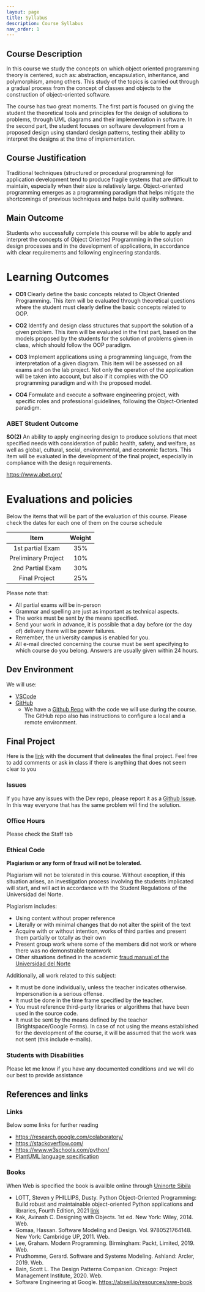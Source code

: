 ```yaml
---
layout: page
title: Syllabus
description: Course Syllabus
nav_order: 1
---
```


## Course Description

In this course we study the concepts on which object oriented programming theory is centered, such as: abstraction, encapsulation, inheritance, and polymorphism, among others. This study of the topics is carried out through a gradual process from the concept of classes and objects to the construction of object-oriented software.

The course has two great moments. The first part is focused on giving the student the theoretical tools and principles for the design of solutions to problems, through UML diagrams and their implementation in software. In the second part, the student focuses on software development from a proposed design using standard design patterns, testing their ability to interpret the designs at the time of implementation.

## Course Justification

Traditional techniques (structured or procedural programming) for application development tend to produce fragile systems that are difficult to maintain, especially when their size is relatively large. Object-oriented programming emerges as a programming paradigm that helps mitigate the shortcomings of previous techniques and helps build quality software.

## Main Outcome

Students who successfully complete this course will be able to apply and interpret the concepts of Object Oriented Programming in the solution design processes and in the development of applications, in accordance with clear requirements and following engineering standards.

# Learning Outcomes

- **CO1** Clearly define the basic concepts related to Object Oriented Programming. This item will be evaluated through theoretical questions where the student must clearly define the basic concepts related to OOP.

- **CO2** Identify and design class structures that support the solution of a given problem. This item will be evaluated in the first part, based on the models proposed by the students for the solution of problems given in class, which should follow the OOP paradigm.

- **CO3** Implement applications using a programming language, from the interpretation of a given diagram. This item will be assessed on all exams and on the lab project. Not only the operation of the application will be taken into account, but also if it complies with the OO programming paradigm and with the proposed model.

- **CO4** Formulate and execute a software engineering project, with specific roles and professional guidelines, following the Object-Oriented paradigm.

### ABET Student Outcome

**SO(2)** An ability to apply engineering design to produce solutions that meet specified needs with consideration of public health, safety, and welfare, as well as global, cultural, social, environmental, and economic factors. This item will be evaluated in the development of the final project, especially in compliance with the design requirements.

https://www.abet.org/


# Evaluations and policies

Below the items that will be part of the evaluation of this course. Please check the dates for each one of them on the course schedule


| Item 	| Weight 	|
|:---:	|:---:	|
| 1st partial Exam 	| 35% 	|
| Preliminary Project	| 10% 	|
| 2nd Partial Exam 	| 30% 	|
| Final Project	| 25% 	|

Please note that:

- All partial exams will be in-person
- Grammar and spelling are just as important as technical aspects.
- The works must be sent by the means specified.
- Send your work in advance, it is possible that a day before (or the day of) delivery there will be power failures.
- Remember, the university campus is enabled for you.
- All e-mail directed concerning the course must be sent specifying to which course do you belong. Answers are usually given within 24 hours. 

## Dev Environment

We will use:

- [VSCode](https://code.visualstudio.com/)
- [GitHub](https://github.com/)
    - We have a [Github Repo](https://github.com/jdposada/oop_202230) with the code we will use during the course. The GitHub repo also has instructions to configure a local and a remote environment. 

## Final Project

Here is the [link](https://uninorte-my.sharepoint.com/:w:/g/personal/jposada_uninorte_edu_co/Ef114mdBGmlJuyO8JpupvDYBau31DvzA5sEZ4dcdpVBAaw) with the document that delineates the final project. Feel free to add comments or ask in class if there is anything that does not seem clear to you

### Issues

If you have any issues with the Dev repo, please report it as a [Github Issue](https://github.com/jdposada/oop_202230/issues). In this way everyone that has the same problem will find the solution.

### Office Hours

Please check the Staff tab


### Ethical Code

**Plagiarism or any form of fraud will not be tolerated.**

Plagiarism will not be tolerated in this course. Without exception, if this situation arises, an investigation process involving the students implicated will start, and will act in accordance with the Student Regulations of the Universidad del Norte. 

Plagiarism includes: 
- Using content without proper reference
- Literally or with minimal changes that do not alter the spirit of the text
- Acquire with or without intention, works of third parties and present them partially or totally as their own
- Present group work where some of the members did not work or where there was no demonstrable teamwork
- Other situations defined in the academic [fraud manual of the Universidad del Norte](https://guayacan.uninorte.edu.co/normatividad_interna/upload/File/Guia_Prevencion_Fraude%20estudiantes(5).pdf)


Additionally, all work related to this subject:

- It must be done individually, unless the teacher indicates otherwise. Impersonation is a serious offense.
- It must be done in the time frame specified by the teacher.
- You must reference third-party libraries or algorithms that have been used in the source code.
- It must be sent by the means defined by the teacher (Brightspace/Google Forms). In case of not using the means established for the development of the course, it will be assumed that the work was not sent (this include e-mails).

### Students with Disabilities

Please let me know if you have any documented conditions and we will do our best to provide assistance

## References and links

### Links

Below some links for further reading

- https://research.google.com/colaboratory/ 
- https://stackoverflow.com/ 
- https://www.w3schools.com/python/ 
- [PlantUML language specification](https://plantuml.com/class-diagram)

### Books

When Web is specified the book is availble online through [Uninorte Sibila](https://www.uninorte.edu.co/en/web/biblioteca/biblioteca)

- LOTT, Steven y PHILLIPS, Dusty. Python Object-Oriented Programming: Build robust and maintainable object-oriented Python applications and libraries, Fourth Edition, 2021 [link](https://www.amazon.com/Python-Object-Oriented-Programming-maintainable-object-oriented-ebook-dp-B094DJYLTV/dp/B094DJYLTV/ref=mt_other?_encoding=UTF8&me=&qid=1643818230)
- Kak, Avinash C. Designing with Objects. 1st ed. New York: Wiley, 2014. Web. 
- Gomaa, Hassan. Software Modeling and Design. Vol. 9780521764148. New York: Cambridge UP, 2011. Web. 
- Lee, Graham. Modern Programming. Birmingham: Packt, Limited, 2019. Web. 
- Prudhomme, Gerard. Software and Systems Modeling. Ashland: Arcler, 2019. Web. 
- Bain, Scott L. The Design Patterns Companion. Chicago: Project Management Institute, 2020. Web. 
- Software Engineering at Google. https://abseil.io/resources/swe-book  
